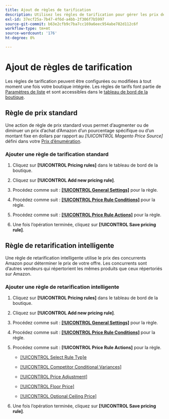 ```yaml
---
title: Ajout de règles de tarification
description: Utilisez les règles de tarification pour gérer les prix des listes sur Amazon Marketplace pour votre catalogue de produits Commerce.
exl-id: 37ecf25a-7b47-4f6d-a4bb-2f306f7b5997
source-git-commit: b63e2cfb9c7ba7cc169a6eec954abe782d112c6f
workflow-type: tm+mt
source-wordcount: '176'
ht-degree: 0%

---
```


# Ajout de règles de tarification

Les règles de tarification peuvent être configurées ou modifiées à tout moment une fois votre boutique intégrée. Les règles de tarifs font partie de [Paramètres de liste](./listing-settings.md) et sont accessibles dans le [tableau de bord de la boutique](./amazon-store-dashboard.md).

## Règle de prix standard

Une action de règle de prix standard vous permet d’augmenter ou de diminuer un prix d’achat d’Amazon d’un pourcentage spécifique ou d’un montant fixe en dollars par rapport au **[!UICONTROL Magento Price Source*]* défini dans votre [Prix d’énumération](./listing-price.md).

### Ajouter une règle de tarification standard

1. Cliquez sur **[!UICONTROL Pricing rules]** dans le tableau de bord de la boutique.

1. Cliquez sur **[!UICONTROL Add new pricing rule]**.

1. Procédez comme suit : **[[!UICONTROL General Settings]](./pricing-rule-general-settings.md)** pour la règle.

1. Procédez comme suit : **[[!UICONTROL Price Rule Conditions]](./pricing-rule-conditions.md)** pour la règle.

1. Procédez comme suit : **[[!UICONTROL Price Rule Actions]](./standard-price-rules.md)** pour la règle.

1. Une fois l’opération terminée, cliquez sur **[!UICONTROL Save pricing rule]**.

## Règle de retarification intelligente

Une règle de retarification intelligente utilise le prix des concurrents Amazon pour déterminer le prix de votre offre. Les concurrents sont d’autres vendeurs qui répertorient les mêmes produits que ceux répertoriés sur Amazon.

### Ajouter une règle de retarification intelligente

1. Cliquez sur **[!UICONTROL Pricing rules]** dans le tableau de bord de la boutique.

1. Cliquez sur **[!UICONTROL Add new pricing rule]**.

1. Procédez comme suit : **[[!UICONTROL General Settings]](./pricing-rule-general-settings.md)** pour la règle.

1. Procédez comme suit : **[[!UICONTROL Price Rule Conditions]](./pricing-rule-conditions.md)** pour la règle.

1. Procédez comme suit : **[!UICONTROL Price Rule Actions]** pour la règle.

   - [[!UICONTROL Select Rule Typ]e](./intelligent-repricing-rules.md)

   - [[!UICONTROL Competitor Conditional Variances]](./competitor-conditional-variances.md)

   - [[!UICONTROL Price Adjustment]](./price-adjustment.md)

   - [[!UICONTROL Floor Price]](./floor-price.md)

   - [[!UICONTROL Optional Ceiling Price]](./optional-ceiling-price.md)

1. Une fois l’opération terminée, cliquez sur **[!UICONTROL Save pricing rule]**.
